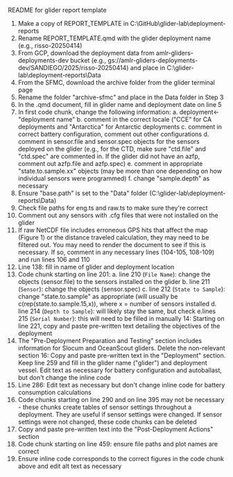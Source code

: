 README for glider report template

1. Make a copy of REPORT_TEMPLATE in C:\GitHub\glider-lab\deployment-reports
2. Rename REPORT_TEMPLATE.qmd with the glider deployment name (e.g., risso-20250414)
3. From GCP, download the deployment data from amlr-gliders-deployments-dev bucket (e.g., gs://amlr-gliders-deployments-dev/SANDIEGO/2025/risso-20250414) and place in C:\glider-lab\deployment-reports\Data
4. From the SFMC, download the archive folder from the glider terminal page
5. Rename the folder "archive-sfmc" and place in the Data folder in Step 3
6. In the .qmd document, fill in glider name and deployment date on line 5
7. In first code chunk, change the following information:
	a. deployment<-"deployment name"
	b. comment in the correct locale ("CCE" for CA deployments and "Antarctica" for Antarctic deployments
	c. comment in correct battery configuration, comment out other configurations
	d. comment in sensor.file and sensor.spec objects for the sensors deployed on the glider (e.g., for the CTD, make sure "ctd.file" and "ctd.spec" are commented in. If the glider did not have an azfp, comment out azfp.file and azfp.spec)
	e. comment in appropriate "state.to.sample.xx" objects (may be more than one depending on how individual sensors were programmed)
	f. change "sample.depth" as necessary
8. Ensure "base.path" is set to the "Data" folder (C:\glider-lab\deployment-reports\Data)
9. Check file paths for eng.ts and raw.ts to make sure they're correct
10. Comment out any sensors with .cfg files that were not installed on the glider
11. If raw NetCDF file includes erroneous GPS hits that affect the map (Figure 1) or the distance traveled calculation, they may need to be filtered out. You may need to render the document to see if this is necessary. If so, comment in any necessary lines (104-105, 108-109) and run lines 106 and 110
12. Line 138: fill in name of glider and deployment location
13. Code chunk starting on line 201: 
	a. line 210 (`File Name`): change the objects (sensor.file) to the sensors installed on the glider
	b. line 211 (`Sensor`): change the objects (sensor.spec) 
	c. line 212 (`State to Sample`): change "state.to.sample" as appropriate (will usually be c(rep(state.to.sample.15,x)), where x = number of sensors installed
	d. line 214 (`Depth to Sample`): will likely stay the same, but check
	e.lines 215 (`Serial Number`): this will need to be filled in manually
14: Starting on line 221, copy and paste pre-written text detailing the objectives of the deployment
15. The "Pre-Deployment Preparation and Testing" section includes information for Slocum and OceanScout gliders. Delete the non-relevant section
16: Copy and paste pre-written text in the "Deployment" section. Keep line 259 and fill in the glider name ("glider") and deployment vessel. Edit text as necessary for battery configuration and autoballast, but don't change the inline code
17. Line 286: Edit text as necessary but don't change inline code for battery consumption calculations
18. Code chunks starting on line 290 and on line 395 may not be necessary - these chunks create tables of sensor settings throughout a deployment. They are useful if sensor settings were changed. If sensor settings were not changed, these code chunks can be deleted
19. Copy and paste pre-written text into the "Post-Deployment Actions" section
20. Code chunk starting on line 459: ensure file paths and plot names are correct
21. Ensure inline code corresponds to the correct figures in the code chunk above and edit alt text as necessary
